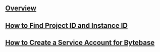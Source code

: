 ---
---

## [Overview](/reference/spanner/how-to/overview)

## [How to Find Project ID and Instance ID](/reference/spanner/how-to/how-to-find-project-id-and-instance-id-spanner)

## [How to Create a Service Account for Bytebase](/reference/spanner/how-to/how-to-create-a-service-account-spanner)

